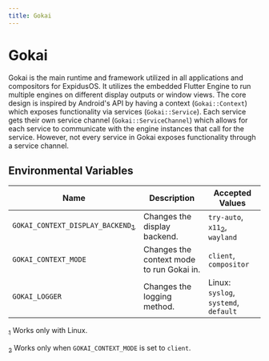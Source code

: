 ```yaml
---
title: Gokai
---
```


# Gokai

Gokai is the main runtime and framework utilized in all applications and compositors for ExpidusOS. It utilizes the embedded Flutter Engine to run multiple engines on different display outputs or window views. The core design is inspired by Android's API by having a context (`Gokai::Context`) which exposes functionality via services (`Gokai::Service`). Each service gets their own service channel (`Gokai::ServiceChannel`) which allows for each service to communicate with the engine instances that call for the service. However, not every service in Gokai exposes functionality through a service channel.

## Environmental Variables

| Name                                                              | Description                               | Accepted Values                                                |
|-------------------------------------------------------------------|-------------------------------------------|----------------------------------------------------------------|
| `GOKAI_CONTEXT_DISPLAY_BACKEND`<a href="#note-1"><sub>1</sub></a> | Changes the display backend.              | `try-auto`, `x11`<a href="#note-2"><sub>2</sub></a>, `wayland` |
| `GOKAI_CONTEXT_MODE`                                              | Changes the context mode to run Gokai in. | `client`, `compositor`                                         |
| `GOKAI_LOGGER`                                                    | Changes the logging method.               | Linux: `syslog`, `systemd`, `default`                          |

<p><a href="#note-1"><sub id="note-1">1</sub></a> Works only with Linux.</p>

<p><a href="#note-2"><sub id="note-2">2</sub></a> Works only when <code>GOKAI_CONTEXT_MODE</code> is set to <code>client</code>.</p>
